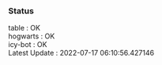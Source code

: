 ### Status


table : OK  
hogwarts : OK  
icy-bot : OK  
Latest Update : 2022-07-17 06:10:56.427146
